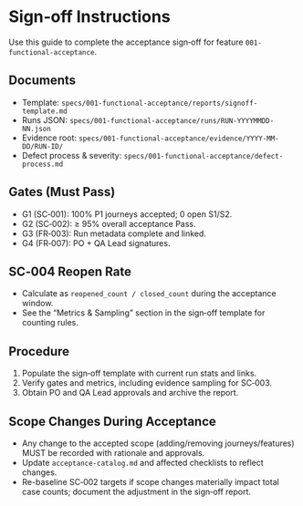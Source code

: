 # Sign‑off Instructions

Use this guide to complete the acceptance sign‑off for feature `001-functional-acceptance`.

## Documents

- Template: `specs/001-functional-acceptance/reports/signoff-template.md`
- Runs JSON: `specs/001-functional-acceptance/runs/RUN-YYYYMMDD-NN.json`
- Evidence root: `specs/001-functional-acceptance/evidence/YYYY-MM-DD/RUN-ID/`
- Defect process & severity: `specs/001-functional-acceptance/defect-process.md`

## Gates (Must Pass)

- G1 (SC‑001): 100% P1 journeys accepted; 0 open S1/S2.
- G2 (SC‑002): ≥ 95% overall acceptance Pass.
- G3 (FR‑003): Run metadata complete and linked.
- G4 (FR‑007): PO + QA Lead signatures.

## SC‑004 Reopen Rate

- Calculate as `reopened_count / closed_count` during the acceptance window.
- See the “Metrics & Sampling” section in the sign‑off template for counting rules.

## Procedure

1) Populate the sign‑off template with current run stats and links.
2) Verify gates and metrics, including evidence sampling for SC‑003.
3) Obtain PO and QA Lead approvals and archive the report.

## Scope Changes During Acceptance

- Any change to the accepted scope (adding/removing journeys/features) MUST be recorded with
  rationale and approvals.
- Update `acceptance-catalog.md` and affected checklists to reflect changes.
- Re-baseline SC‑002 targets if scope changes materially impact total case counts; document
  the adjustment in the sign‑off report.
